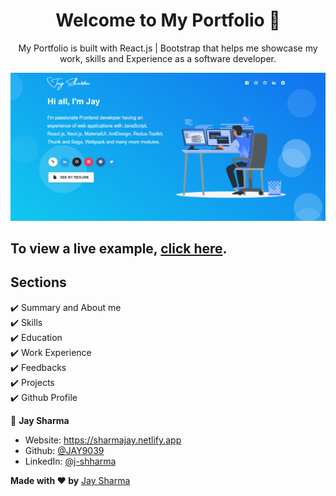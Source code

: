 <h1 align="center">Welcome to My Portfolio 👋</h1>
<p align="center">
My Portfolio is built with React.js | Bootstrap that helps me showcase my work, skills and Experience as a software developer.
</p>
<p align="center">
  <kbd>
    <img  src="./picture.PNG">
  </kbd>
</p>

## To view a live example, **[click here](https://sharmajay.netlify.app)**.

## Sections

✔️ Summary and About me\
✔️ Skills\
✔️ Education\
✔️ Work Experience\
✔️ Feedbacks\
✔️ Projects\
✔️ Github Profile

👤 **Jay Sharma**

- Website: https://sharmajay.netlify.app
- Github: [@JAY9039](https://github.com/JAY9039)
- LinkedIn: [@j-shharma](https://www.linkedin.com/in/j-shharma/)

**Made with ♥ by** [Jay Sharma](https://www.linkedin.com/in/j-shharma/)
